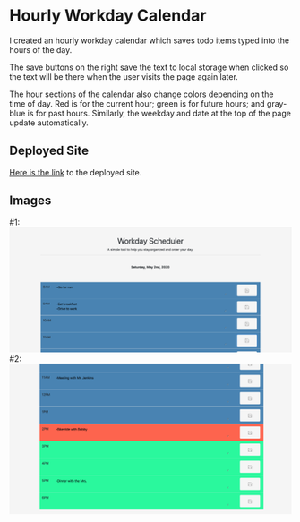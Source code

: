 # Hourly Workday Calendar
I created an hourly workday calendar which saves todo items typed into the hours of the day.

The save buttons on the right save the text to local storage when clicked so the text will be there when the user visits the page again later.

The hour sections of the calendar also change colors depending on the time of day. Red is for the current hour; green is for future hours; and gray-blue is for past hours. Similarly, the weekday and date at the top of the page update automatically.

## Deployed Site
[Here is the link](https://tribeofbenjamin.github.io/Hourly-Workday-Calendar/) to the deployed site.

## Images
#1:
![#1](assets/images/calendar_1.png)
#2:
![#2](assets/images/calendar_2.png)
